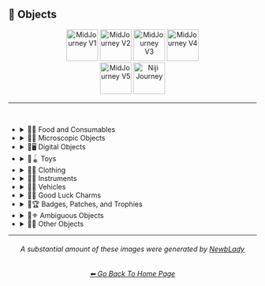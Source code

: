 <h2>🎷 Objects</h2>

<div align="center">

[<img src="F://GitHubRepo/MidJourney-Styles-and-Keywords-Reference/Images/Repo_Parts/Buttons/Version_Buttons/button_version_V1_inactive.webp?raw=true" alt="MidJourney V1" height="64" />](F://GitHubRepo/MidJourney-Styles-and-Keywords-Reference/Pages/MJ_V1/Style_Pages/Sphere/Objects.md)
[<img src="F://GitHubRepo/MidJourney-Styles-and-Keywords-Reference/Images/Repo_Parts/Buttons/Version_Buttons/button_version_V2_inactive.webp?raw=true" alt="MidJourney V2" height="64" />](F://GitHubRepo/MidJourney-Styles-and-Keywords-Reference/Pages/MJ_V2/Style_Pages/Sphere/Objects.md)
[<img src="F://GitHubRepo/MidJourney-Styles-and-Keywords-Reference/Images/Repo_Parts/Buttons/Version_Buttons/button_version_V3_inactive.webp?raw=true" alt="MidJourney V3" height="64" />](F://GitHubRepo/MidJourney-Styles-and-Keywords-Reference/Pages/MJ_V3/Style_Pages/Just_The_Style/Objects.md)
[<img src="F://GitHubRepo/MidJourney-Styles-and-Keywords-Reference/Images/Repo_Parts/Buttons/Version_Buttons/button_version_V4_inactive.webp?raw=true" alt="MidJourney V4" height="64" />](F://GitHubRepo/MidJourney-Styles-and-Keywords-Reference/Pages/MJ_V4/Style_Pages/Just_The_Style/Objects.md)
<br>
[<img src="F://GitHubRepo/MidJourney-Styles-and-Keywords-Reference/Images/Repo_Parts/Buttons/Version_Buttons/button_version_V5_Alpha_active_half.webp?raw=true" alt="MidJourney V5" height="64" />](F://GitHubRepo/MidJourney-Styles-and-Keywords-Reference/Pages/MJ_V5/Style_Pages/Just_The_Style/Objects.md)
[<img src="F://GitHubRepo/MidJourney-Styles-and-Keywords-Reference/Images/Repo_Parts/Buttons/Version_Buttons/button_version_niji_inactive_half.webp?raw=true" alt="Niji Journey" height="64" />](F://GitHubRepo/MidJourney-Styles-and-Keywords-Reference/Pages/Niji_Journey/Niji_V4/Style_Pages/Objects.md)


</div>

<hr>
<br>


- <details><summary>🎷🍣 Food and Consumables</summary><p>

  - <details><summary>🍣🥝 Fruits and Vegetables</summary><p><div align="center">

	| Fruit | Vegetable |
	| :-: | :-: |
	| <img src="F://GitHubRepo/MidJourney-Styles-and-Keywords-Reference/Images/MJ_V5/V5_Alpha_1/Midjourney_Styles/Fruit.webp?raw=true" width="256" /> | <img src="F://GitHubRepo/MidJourney-Styles-and-Keywords-Reference/Images/MJ_V5/V5_Alpha_1/Midjourney_Styles/Vegetable.webp?raw=true" width="256" /> |
	
	<br>
	
	| Fig | Mango | Cauliflower |
	| :-: | :-: | :-: |
	| <img src="F://GitHubRepo/MidJourney-Styles-and-Keywords-Reference/Images/MJ_V5/V5_Alpha_1/Midjourney_Styles/Fig.webp?raw=true" width="256" /> | <img src="F://GitHubRepo/MidJourney-Styles-and-Keywords-Reference/Images/MJ_V5/V5_Alpha_1/Midjourney_Styles/Mango.webp?raw=true" width="256" /> | <img src="F://GitHubRepo/MidJourney-Styles-and-Keywords-Reference/Images/MJ_V5/V5_Alpha_1/Midjourney_Styles/Cauliflower.webp?raw=true" width="256" /> |

	</div></p></details>


  - <details><summary>🍣🥩 Meats, Cheeses, and Eggs</summary><p><div align="center">

	| Beef | Wagyu | Tallow |
	| :-: | :-: | :-: |
	| <img src="F://GitHubRepo/MidJourney-Styles-and-Keywords-Reference/Images/MJ_V5/V5_Alpha_1/Midjourney_Styles/Beef.webp?raw=true" width="256" /> | <img src="F://GitHubRepo/MidJourney-Styles-and-Keywords-Reference/Images/MJ_V5/V5_Alpha_1/Midjourney_Styles/Wagyu.webp?raw=true" width="256" /> | <img src="F://GitHubRepo/MidJourney-Styles-and-Keywords-Reference/Images/MJ_V5/V5_Alpha_1/Midjourney_Styles/Tallow.webp?raw=true" width="256" /> |
	
	<br>
	
	| Pork | Bacon |
	| :-: | :-: |
	| <img src="F://GitHubRepo/MidJourney-Styles-and-Keywords-Reference/Images/MJ_V5/V5_Alpha_1/Midjourney_Styles/Pork.webp?raw=true" width="256" /> | <img src="F://GitHubRepo/MidJourney-Styles-and-Keywords-Reference/Images/MJ_V5/V5_Alpha_1/Midjourney_Styles/Bacon.webp?raw=true" width="256" /> |

	<br>

	| Cheese |
	| :-: |
	| <img src="F://GitHubRepo/MidJourney-Styles-and-Keywords-Reference/Images/MJ_V5/V5_Alpha_1/Midjourney_Styles/Cheese.webp?raw=true" width="256" /> |

	<br>
	
	| Egg | Egg Yolk |
	| :-: | :-: |
	| <img src="F://GitHubRepo/MidJourney-Styles-and-Keywords-Reference/Images/MJ_V5/V5_Alpha_1/Midjourney_Styles/Egg.webp?raw=true" width="256" /> | <img src="F://GitHubRepo/MidJourney-Styles-and-Keywords-Reference/Images/MJ_V5/V5_Alpha_1/Midjourney_Styles/Egg_Yolk.webp?raw=true" width="256" /> |

	</div></p></details>


  - <details><summary>🍣🍞 Bread</summary><p><div align="center">

	| Bread | Made of Bread | Pretzel |
	| :-: | :-: | :-: |
	| <img src="F://GitHubRepo/MidJourney-Styles-and-Keywords-Reference/Images/MJ_V5/V5_Alpha_1/Midjourney_Styles/Bread.webp?raw=true" width="256" /> | <img src="F://GitHubRepo/MidJourney-Styles-and-Keywords-Reference/Images/MJ_V5/V5_Alpha_1/Midjourney_Styles/Made_of_Bread.webp?raw=true" width="256" /> | <img src="F://GitHubRepo/MidJourney-Styles-and-Keywords-Reference/Images/MJ_V5/V5_Alpha_1/Midjourney_Styles/Pretzel.webp?raw=true" width="256" /> |

	<br>
	
	| Shortcrust-Pastry | Flaky-Pastry | Puff-Pastry |
	| :-: | :-: | :-: |
	| <img src="F://GitHubRepo/MidJourney-Styles-and-Keywords-Reference/Images/MJ_V5/V5_Alpha_1/Midjourney_Styles/Shortcrust-Pastry.webp?raw=true" width="256" /> | <img src="F://GitHubRepo/MidJourney-Styles-and-Keywords-Reference/Images/MJ_V5/V5_Alpha_1/Midjourney_Styles/Flaky-Pastry.webp?raw=true" width="256" /> | <img src="F://GitHubRepo/MidJourney-Styles-and-Keywords-Reference/Images/MJ_V5/V5_Alpha_1/Midjourney_Styles/Puff-Pastry.webp?raw=true" width="256" /> |

	<br>

	| Choux-Pastry | Phyllo |
	| :-: | :-: |
	| <img src="F://GitHubRepo/MidJourney-Styles-and-Keywords-Reference/Images/MJ_V5/V5_Alpha_1/Midjourney_Styles/Choux-Pastry.webp?raw=true" width="256" /> | <img src="F://GitHubRepo/MidJourney-Styles-and-Keywords-Reference/Images/MJ_V5/V5_Alpha_1/Midjourney_Styles/Phyllo.webp?raw=true" width="256" /> |

	</div></p></details>


  - <details><summary>🍣🥜 Nuts and Beans</summary><p><div align="center">

	| Beans |
	| :-: |
	| <img src="F://GitHubRepo/MidJourney-Styles-and-Keywords-Reference/Images/MJ_V5/V5_Alpha_1/Midjourney_Styles/Beans.webp?raw=true" width="256" /> |

	<br>

	| Peanut |
	| :-: |
	| <img src="F://GitHubRepo/MidJourney-Styles-and-Keywords-Reference/Images/MJ_V5/V5_Alpha_1/Midjourney_Styles/Peanut.webp?raw=true" width="256" /> |

	<br>
	
	| Coconut |
	| :-: |
	| <img src="F://GitHubRepo/MidJourney-Styles-and-Keywords-Reference/Images/MJ_V5/V5_Alpha_1/Midjourney_Styles/Coconut.webp?raw=true" width="256" /> |

	</div></p></details>


  - <details><summary>🍣🍲 Dishes and Meals</summary><p><div align="center">

	| Pizza | Hotdog |
	| :-: | :-: |
	| <img src="F://GitHubRepo/MidJourney-Styles-and-Keywords-Reference/Images/MJ_V5/V5_Alpha_1/Midjourney_Styles/Pizza.webp?raw=true" width="256" /> | <img src="F://GitHubRepo/MidJourney-Styles-and-Keywords-Reference/Images/MJ_V5/V5_Alpha_1/Midjourney_Styles/Hotdog.webp?raw=true" width="256" /> |
	
	<br>
	
	| Pasta | Spaghetti | Fettuccine |
	| :-: | :-: | :-: |
	| <img src="F://GitHubRepo/MidJourney-Styles-and-Keywords-Reference/Images/MJ_V5/V5_Alpha_1/Midjourney_Styles/Pasta.webp?raw=true" width="256" /> | <img src="F://GitHubRepo/MidJourney-Styles-and-Keywords-Reference/Images/MJ_V5/V5_Alpha_1/Midjourney_Styles/Spaghetti.webp?raw=true" width="256" /> | <img src="F://GitHubRepo/MidJourney-Styles-and-Keywords-Reference/Images/MJ_V5/V5_Alpha_1/Midjourney_Styles/Fettuccine.webp?raw=true" width="256" /> |

	<br>

	| Gnocchi |
	| :-: |
	| <img src="F://GitHubRepo/MidJourney-Styles-and-Keywords-Reference/Images/MJ_V5/V5_Alpha_1/Midjourney_Styles/Gnocchi.webp?raw=true" width="256" /> |

	<br>

	| Macaroni and Cheese |
	| :-: |
	| <img src="F://GitHubRepo/MidJourney-Styles-and-Keywords-Reference/Images/MJ_V5/V5_Alpha_1/Midjourney_Styles/Macaroni_and_Cheese.webp?raw=true" width="256" /> |

	</div></p></details>


  - <details><summary>🍣🥫 Sauces, Spreads, and Oils</summary><p><div align="center">
		
	| Vegetable Oil | Olive Oil |
	| :-: | :-: |
	| <img src="F://GitHubRepo/MidJourney-Styles-and-Keywords-Reference/Images/MJ_V5/V5_Alpha_1/Midjourney_Styles/Vegetable_Oil.webp?raw=true" width="256" /> | <img src="F://GitHubRepo/MidJourney-Styles-and-Keywords-Reference/Images/MJ_V5/V5_Alpha_1/Midjourney_Styles/Olive_Oil.webp?raw=true" width="256" /> |

	<br>

	| Butter | Margarine |
	| :-: | :-: |
	| <img src="F://GitHubRepo/MidJourney-Styles-and-Keywords-Reference/Images/MJ_V5/V5_Alpha_1/Midjourney_Styles/Butter.webp?raw=true" width="256" /> | <img src="F://GitHubRepo/MidJourney-Styles-and-Keywords-Reference/Images/MJ_V5/V5_Alpha_1/Midjourney_Styles/Margarine.webp?raw=true" width="256" /> |

	<br>

	| Peanut Butter | Jelly |
	| :-: | :-: |
	| <img src="F://GitHubRepo/MidJourney-Styles-and-Keywords-Reference/Images/MJ_V5/V5_Alpha_1/Midjourney_Styles/Peanut_Butter.webp?raw=true" width="256" /> | <img src="F://GitHubRepo/MidJourney-Styles-and-Keywords-Reference/Images/MJ_V5/V5_Alpha_1/Midjourney_Styles/Jelly.webp?raw=true" width="256" /> |

	<br>
	
	| Alfredo |
	| :-: |
	| <img src="F://GitHubRepo/MidJourney-Styles-and-Keywords-Reference/Images/MJ_V5/V5_Alpha_1/Midjourney_Styles/Alfredo.webp?raw=true" width="256" /> |	
	
	<br>
	
	| Sour Cream | Sauce | Pasta Sauce |
	| :-: | :-: | :-: |
	| <img src="F://GitHubRepo/MidJourney-Styles-and-Keywords-Reference/Images/MJ_V5/V5_Alpha_1/Midjourney_Styles/Sour_Cream.webp?raw=true" width="256" /> | <img src="F://GitHubRepo/MidJourney-Styles-and-Keywords-Reference/Images/MJ_V5/V5_Alpha_1/Midjourney_Styles/Sauce.webp?raw=true" width="256" /> | <img src="F://GitHubRepo/MidJourney-Styles-and-Keywords-Reference/Images/MJ_V5/V5_Alpha_1/Midjourney_Styles/Pasta_Sauce.webp?raw=true" width="256" /> |

	<br>
	
	| Ketchup | Mustard |
	| :-: | :-: |
	| <img src="F://GitHubRepo/MidJourney-Styles-and-Keywords-Reference/Images/MJ_V5/V5_Alpha_1/Midjourney_Styles/Ketchup.webp?raw=true" width="256" /> | <img src="F://GitHubRepo/MidJourney-Styles-and-Keywords-Reference/Images/MJ_V5/V5_Alpha_1/Midjourney_Styles/Mustard.webp?raw=true" width="256" /> |

	<br>

	| Mayonnaise | Mayo |
	| :-: | :-: |
	| <img src="F://GitHubRepo/MidJourney-Styles-and-Keywords-Reference/Images/MJ_V5/V5_Alpha_1/Midjourney_Styles/Mayonnaise.webp?raw=true" width="256" /> | <img src="F://GitHubRepo/MidJourney-Styles-and-Keywords-Reference/Images/MJ_V5/V5_Alpha_1/Midjourney_Styles/Mayo.webp?raw=true" width="256" /> |
		
	</div></p></details>


  - <details><summary>🍣🌿 Herbs and Spices</summary><p><div align="center">

	| Cinnamon |
	| :-: |
	| <img src="F://GitHubRepo/MidJourney-Styles-and-Keywords-Reference/Images/MJ_V5/V5_Alpha_1/Midjourney_Styles/Cinnamon.webp?raw=true" width="256" /> |

	</div></p></details>


  - <details><summary>🍣🍭 Candy and Sweets</summary><p><div align="center">

	| Cake | Wedding Cake | Cake Decorating |
	| :-: | :-: | :-: |
	| <img src="F://GitHubRepo/MidJourney-Styles-and-Keywords-Reference/Images/MJ_V5/V5_Alpha_1/Midjourney_Styles/Cake.webp?raw=true" width="256" /> | <img src="F://GitHubRepo/MidJourney-Styles-and-Keywords-Reference/Images/MJ_V5/V5_Alpha_1/Midjourney_Styles/Wedding_Cake.webp?raw=true" width="256" /> | <img src="F://GitHubRepo/MidJourney-Styles-and-Keywords-Reference/Images/MJ_V5/V5_Alpha_1/Midjourney_Styles/Cake_Decorating.webp?raw=true" width="256" /> |
	
	<br>
	
	| Brownies |
	| :-: |
	| <img src="F://GitHubRepo/MidJourney-Styles-and-Keywords-Reference/Images/MJ_V5/V5_Alpha_1/Midjourney_Styles/Brownies.webp?raw=true" width="256" /> |

	<br>
	
	| Churros | Syrup | Maple Syrup |
	| :-: | :-: | :-: |
	| <img src="F://GitHubRepo/MidJourney-Styles-and-Keywords-Reference/Images/MJ_V5/V5_Alpha_1/Midjourney_Styles/Churros.webp?raw=true" width="256" /> | <img src="F://GitHubRepo/MidJourney-Styles-and-Keywords-Reference/Images/MJ_V5/V5_Alpha_1/Midjourney_Styles/Syrup.webp?raw=true" width="256" /> | <img src="F://GitHubRepo/MidJourney-Styles-and-Keywords-Reference/Images/MJ_V5/V5_Alpha_1/Midjourney_Styles/Maple_Syrup.webp?raw=true" width="256" /> |
	
	<br>
	
	| Cream | Whipped Cream | Ice Cream |
	| :-: | :-: | :-: |
	| <img src="F://GitHubRepo/MidJourney-Styles-and-Keywords-Reference/Images/MJ_V5/V5_Alpha_1/Midjourney_Styles/Cream.webp?raw=true" width="256" /> | <img src="F://GitHubRepo/MidJourney-Styles-and-Keywords-Reference/Images/MJ_V5/V5_Alpha_1/Midjourney_Styles/Whipped_Cream.webp?raw=true" width="256" /> | <img src="F://GitHubRepo/MidJourney-Styles-and-Keywords-Reference/Images/MJ_V5/V5_Alpha_1/Midjourney_Styles/Ice_Cream.webp?raw=true" width="256" /> |
	
	<br>
	
	| Candy | Lollipop | Taffy |
	| :-: | :-: | :-: |
	| <img src="F://GitHubRepo/MidJourney-Styles-and-Keywords-Reference/Images/MJ_V5/V5_Alpha_1/Midjourney_Styles/Candy.webp?raw=true" width="256" /> | <img src="F://GitHubRepo/MidJourney-Styles-and-Keywords-Reference/Images/MJ_V5/V5_Alpha_1/Midjourney_Styles/Lollipop.webp?raw=true" width="256" /> | <img src="F://GitHubRepo/MidJourney-Styles-and-Keywords-Reference/Images/MJ_V5/V5_Alpha_1/Midjourney_Styles/Taffy.webp?raw=true" width="256" /> |
	
	<br>
	
	| Cotton-Candy | Candy-Floss |
	| :-: | :-: |
	| <img src="F://GitHubRepo/MidJourney-Styles-and-Keywords-Reference/Images/MJ_V5/V5_Alpha_1/Midjourney_Styles/Cotton-Candy.webp?raw=true" width="256" /> | <img src="F://GitHubRepo/MidJourney-Styles-and-Keywords-Reference/Images/MJ_V5/V5_Alpha_1/Midjourney_Styles/Candy-Floss.webp?raw=true" width="256" /> |
	
	<br>
	
	| Gummy Candy | Gummies |
	| :-: | :-: |
	| <img src="F://GitHubRepo/MidJourney-Styles-and-Keywords-Reference/Images/MJ_V5/V5_Alpha_1/Midjourney_Styles/Gummy_Candy.webp?raw=true" width="256" /> | <img src="F://GitHubRepo/MidJourney-Styles-and-Keywords-Reference/Images/MJ_V5/V5_Alpha_1/Midjourney_Styles/Gummies.webp?raw=true" width="256" /> |

	<br>

	| Chocolate | Caramel |
	| :-: | :-: |
	| <img src="F://GitHubRepo/MidJourney-Styles-and-Keywords-Reference/Images/MJ_V5/V5_Alpha_1/Midjourney_Styles/Chocolate.webp?raw=true" width="256" /> | <img src="F://GitHubRepo/MidJourney-Styles-and-Keywords-Reference/Images/MJ_V5/V5_Alpha_1/Midjourney_Styles/Caramel.webp?raw=true" width="256" /> |
	
	<br>

	| Marzipan | Gum Paste | Modeling Chocolate |
	| :-: | :-: | :-: |
	| <img src="F://GitHubRepo/MidJourney-Styles-and-Keywords-Reference/Images/MJ_V5/V5_Alpha_1/Midjourney_Styles/Marzipan.webp?raw=true" width="256" /> | <img src="F://GitHubRepo/MidJourney-Styles-and-Keywords-Reference/Images/MJ_V5/V5_Alpha_1/Midjourney_Styles/Gum_Paste.webp?raw=true" width="256" /> | <img src="F://GitHubRepo/MidJourney-Styles-and-Keywords-Reference/Images/MJ_V5/V5_Alpha_1/Midjourney_Styles/Modeling_Chocolate.webp?raw=true" width="256" /> |

	<br>

	| Sprinkles | Nonpareils |
	| :-: | :-: |
	| <img src="F://GitHubRepo/MidJourney-Styles-and-Keywords-Reference/Images/MJ_V5/V5_Alpha_1/Midjourney_Styles/Sprinkles.webp?raw=true" width="256" /> | <img src="F://GitHubRepo/MidJourney-Styles-and-Keywords-Reference/Images/MJ_V5/V5_Alpha_1/Midjourney_Styles/Nonpareils.webp?raw=true" width="256" /> |

	<br>

	| Fondant Icing | Royal Icing |
	| :-: | :-: |
	| <img src="F://GitHubRepo/MidJourney-Styles-and-Keywords-Reference/Images/MJ_V5/V5_Alpha_1/Midjourney_Styles/Fondant_Icing.webp?raw=true" width="256" /> | <img src="F://GitHubRepo/MidJourney-Styles-and-Keywords-Reference/Images/MJ_V5/V5_Alpha_1/Midjourney_Styles/Royal_Icing.webp?raw=true" width="256" /> |

	<br>
	
	| Honeycomb | Creme Brule |
	| :-: | :-: |
	| <img src="F://GitHubRepo/MidJourney-Styles-and-Keywords-Reference/Images/MJ_V5/V5_Alpha_1/Midjourney_Styles/Honeycomb.webp?raw=true" width="256" /> | <img src="F://GitHubRepo/MidJourney-Styles-and-Keywords-Reference/Images/MJ_V5/V5_Alpha_1/Midjourney_Styles/Creme_Brule.webp?raw=true" width="256" /> |
	
	<br>
	
	| Eclair | Cannoli | Fruit-Tart |
	| :-: | :-: | :-: |
	| <img src="F://GitHubRepo/MidJourney-Styles-and-Keywords-Reference/Images/MJ_V5/V5_Alpha_1/Midjourney_Styles/Eclair.webp?raw=true" width="256" /> | <img src="F://GitHubRepo/MidJourney-Styles-and-Keywords-Reference/Images/MJ_V5/V5_Alpha_1/Midjourney_Styles/Cannoli.webp?raw=true" width="256" /> | <img src="F://GitHubRepo/MidJourney-Styles-and-Keywords-Reference/Images/MJ_V5/V5_Alpha_1/Midjourney_Styles/Fruit-Tart.webp?raw=true" width="256" /> |

	<br>

	| Gumdrop | Gum |
	| :-: | :-: |
	| <img src="F://GitHubRepo/MidJourney-Styles-and-Keywords-Reference/Images/MJ_V5/V5_Alpha_1/Midjourney_Styles/Gumdrop.webp?raw=true" width="256" /> | <img src="F://GitHubRepo/MidJourney-Styles-and-Keywords-Reference/Images/MJ_V5/V5_Alpha_1/Midjourney_Styles/Gum.webp?raw=true" width="256" /> |

	<br>
	
	| Dessertwave |
	| :-: |
	| <img src="F://GitHubRepo/MidJourney-Styles-and-Keywords-Reference/Images/MJ_V5/V5_Alpha_1/Midjourney_Styles/Dessertwave.webp?raw=true" width="256" /> |

	</div></p></details>


  - <details><summary>🍣🍺 Beverages</summary><p><div align="center">

	| Soda | Coffee | Tea |
	| :-: | :-: | :-: |
	| <img src="F://GitHubRepo/MidJourney-Styles-and-Keywords-Reference/Images/MJ_V5/V5_Alpha_1/Midjourney_Styles/Soda.webp?raw=true" width="256" /> | <img src="F://GitHubRepo/MidJourney-Styles-and-Keywords-Reference/Images/MJ_V5/V5_Alpha_1/Midjourney_Styles/Coffee.webp?raw=true" width="256" /> | <img src="F://GitHubRepo/MidJourney-Styles-and-Keywords-Reference/Images/MJ_V5/V5_Alpha_1/Midjourney_Styles/Tea.webp?raw=true" width="256" /> |

	<br>
	
	| Wine | White-Wine | Red-Wine |
	| :-: | :-: | :-: |
	| <img src="F://GitHubRepo/MidJourney-Styles-and-Keywords-Reference/Images/MJ_V5/V5_Alpha_1/Midjourney_Styles/Wine.webp?raw=true" width="256" /> | <img src="F://GitHubRepo/MidJourney-Styles-and-Keywords-Reference/Images/MJ_V5/V5_Alpha_1/Midjourney_Styles/White-Wine.webp?raw=true" width="256" /> | <img src="F://GitHubRepo/MidJourney-Styles-and-Keywords-Reference/Images/MJ_V5/V5_Alpha_1/Midjourney_Styles/Red-Wine.webp?raw=true" width="256" /> |
	
	<br>
	
	| Champagne |
	| :-: |
	| <img src="F://GitHubRepo/MidJourney-Styles-and-Keywords-Reference/Images/MJ_V5/V5_Alpha_1/Midjourney_Styles/Champagne.webp?raw=true" width="256" /> |

	<br>
	
	| Corona | Corona-Phenomenon |
	| :-: | :-: |
	| <img src="F://GitHubRepo/MidJourney-Styles-and-Keywords-Reference/Images/MJ_V5/V5_Alpha_1/Midjourney_Styles/Corona.webp?raw=true" width="256" /> | <img src="F://GitHubRepo/MidJourney-Styles-and-Keywords-Reference/Images/MJ_V5/V5_Alpha_1/Midjourney_Styles/Corona-Phenomenon.webp?raw=true" width="256" /> |

	</div></p></details>


  - <details><summary>🍣 Other Food and Consumables</summary><p><div align="center">

	| Food |
	| :-: |
	| <img src="F://GitHubRepo/MidJourney-Styles-and-Keywords-Reference/Images/MJ_V5/V5_Alpha_1/Midjourney_Styles/Food.webp?raw=true" width="256" /> |

	<br>

	| Macaroni |
	| :-: |
	| <img src="F://GitHubRepo/MidJourney-Styles-and-Keywords-Reference/Images/MJ_V5/V5_Alpha_1/Midjourney_Styles/Macaroni.webp?raw=true" width="256" /> |

	<br>

	| Gelatin | Agar |
	| :-: | :-: |
	| <img src="F://GitHubRepo/MidJourney-Styles-and-Keywords-Reference/Images/MJ_V5/V5_Alpha_1/Midjourney_Styles/Gelatin.webp?raw=true" width="256" /> | <img src="F://GitHubRepo/MidJourney-Styles-and-Keywords-Reference/Images/MJ_V5/V5_Alpha_1/Midjourney_Styles/Agar.webp?raw=true" width="256" /> |

	<br>
	
	| Edible Ink | Food Coloring | Food Dye |
	| :-: | :-: | :-: |
	| <img src="F://GitHubRepo/MidJourney-Styles-and-Keywords-Reference/Images/MJ_V5/V5_Alpha_1/Midjourney_Styles/Edible_Ink.webp?raw=true" width="256" /> | <img src="F://GitHubRepo/MidJourney-Styles-and-Keywords-Reference/Images/MJ_V5/V5_Alpha_1/Midjourney_Styles/Food_Coloring.webp?raw=true" width="256" /> | <img src="F://GitHubRepo/MidJourney-Styles-and-Keywords-Reference/Images/MJ_V5/V5_Alpha_1/Midjourney_Styles/Food_Dye.webp?raw=true" width="256" /> |

	<br>
	
	| Deep-Fried | Molecular Gastronomy |
	| :-: | :-: |
	| <img src="F://GitHubRepo/MidJourney-Styles-and-Keywords-Reference/Images/MJ_V5/V5_Alpha_1/Midjourney_Styles/Deep-Fried.webp?raw=true" width="256" /> | <img src="F://GitHubRepo/MidJourney-Styles-and-Keywords-Reference/Images/MJ_V5/V5_Alpha_1/Midjourney_Styles/Molecular_Gastronomy.webp?raw=true" width="256" /> |

	<br>
	
	| Tincture |
	| :-: |
	| <img src="F://GitHubRepo/MidJourney-Styles-and-Keywords-Reference/Images/MJ_V5/V5_Alpha_1/Midjourney_Styles/Tincture.webp?raw=true" width="256" /> |
	
	<br>

	| Toothpaste |
	| :-: |
	| <img src="F://GitHubRepo/MidJourney-Styles-and-Keywords-Reference/Images/MJ_V5/V5_Alpha_1/Midjourney_Styles/Toothpaste.webp?raw=true" width="256" /> |

	</div></p></details>

  </p></details>


- <details><summary>🎷🦠 Microscopic Objects</summary><p><div align="center">

    | Atom | Fullerene | Nanoparticle |
    | :-: | :-: | :-: |
    | <img src="F://GitHubRepo/MidJourney-Styles-and-Keywords-Reference/Images/MJ_V5/V5_Alpha_1/Midjourney_Styles/Atom.webp?raw=true" width="256" /> | <img src="F://GitHubRepo/MidJourney-Styles-and-Keywords-Reference/Images/MJ_V5/V5_Alpha_1/Midjourney_Styles/Fullerene.webp?raw=true" width="256" /> | <img src="F://GitHubRepo/MidJourney-Styles-and-Keywords-Reference/Images/MJ_V5/V5_Alpha_1/Midjourney_Styles/Nanoparticle.webp?raw=true" width="256" /> |

    <br>

	| Cells | Cellular |
	| :-: | :-: |
	| <img src="F://GitHubRepo/MidJourney-Styles-and-Keywords-Reference/Images/MJ_V5/V5_Alpha_1/Midjourney_Styles/Cells.webp?raw=true" width="256" /> | <img src="F://GitHubRepo/MidJourney-Styles-and-Keywords-Reference/Images/MJ_V5/V5_Alpha_1/Midjourney_Styles/Cellular.webp?raw=true" width="256" /> |

	<br>
	
	| Mitochondria | Mitosis |
	| :-: | :-: |
	| <img src="F://GitHubRepo/MidJourney-Styles-and-Keywords-Reference/Images/MJ_V5/V5_Alpha_1/Midjourney_Styles/Mitochondria.webp?raw=true" width="256" /> | <img src="F://GitHubRepo/MidJourney-Styles-and-Keywords-Reference/Images/MJ_V5/V5_Alpha_1/Midjourney_Styles/Mitosis.webp?raw=true" width="256" /> |

	<br>

    | DNA | Bacteria | Enzyme |
    | :-: | :-: | :-: |
    | <img src="F://GitHubRepo/MidJourney-Styles-and-Keywords-Reference/Images/MJ_V5/V5_Alpha_1/Midjourney_Styles/DNA.webp?raw=true" width="256" /> | <img src="F://GitHubRepo/MidJourney-Styles-and-Keywords-Reference/Images/MJ_V5/V5_Alpha_1/Midjourney_Styles/Bacteria.webp?raw=true" width="256" /> | <img src="F://GitHubRepo/MidJourney-Styles-and-Keywords-Reference/Images/MJ_V5/V5_Alpha_1/Midjourney_Styles/Enzyme.webp?raw=true" width="256" /> |

  </div></p></details>


- <details><summary>🎷🖥 Digital Objects</summary><p><div align="center">

	| Computer | Display |
	| :-: | :-: |
	| <img src="F://GitHubRepo/MidJourney-Styles-and-Keywords-Reference/Images/MJ_V5/V5_Alpha_1/Midjourney_Styles/Computer.webp?raw=true" width="256" /> | <img src="F://GitHubRepo/MidJourney-Styles-and-Keywords-Reference/Images/MJ_V5/V5_Alpha_1/Midjourney_Styles/Display.webp?raw=true" width="256" /> |

	<br>
	
	| Camera | Lens | Film |
	| :-: | :-: | :-: |
	| <img src="F://GitHubRepo/MidJourney-Styles-and-Keywords-Reference/Images/MJ_V5/V5_Alpha_1/Midjourney_Styles/Camera.webp?raw=true" width="256" /> | <img src="F://GitHubRepo/MidJourney-Styles-and-Keywords-Reference/Images/MJ_V5/V5_Alpha_1/Midjourney_Styles/Lens.webp?raw=true" width="256" /> | <img src="F://GitHubRepo/MidJourney-Styles-and-Keywords-Reference/Images/MJ_V5/V5_Alpha_1/Midjourney_Styles/Film.webp?raw=true" width="256" /> |
	
	<br>

	| Vinyl Record | CD |
	| :-: | :-: |
	| <img src="F://GitHubRepo/MidJourney-Styles-and-Keywords-Reference/Images/MJ_V5/V5_Alpha_1/Midjourney_Styles/Vinyl_Record.webp?raw=true" width="256" /> | <img src="F://GitHubRepo/MidJourney-Styles-and-Keywords-Reference/Images/MJ_V5/V5_Alpha_1/Midjourney_Styles/CD.webp?raw=true" width="256" /> |

	<br>

	| DVD | Blu-Ray Disc |
	| :-: | :-: |
	| <img src="F://GitHubRepo/MidJourney-Styles-and-Keywords-Reference/Images/MJ_V5/V5_Alpha_1/Midjourney_Styles/DVD.webp?raw=true" width="256" /> | <img src="F://GitHubRepo/MidJourney-Styles-and-Keywords-Reference/Images/MJ_V5/V5_Alpha_1/Midjourney_Styles/Blu-Ray_Disc.webp?raw=true" width="256" /> |

	<br>

	| Videocasette |
	| :-: |
	| <img src="F://GitHubRepo/MidJourney-Styles-and-Keywords-Reference/Images/MJ_V5/V5_Alpha_1/Midjourney_Styles/Videocasette.webp?raw=true" width="256" /> |

	<br>

	| Capacitance Electronic Disc | LaserDisc | Holographic Versatile Disc |
	| :-: | :-: | :-: |
	| <img src="F://GitHubRepo/MidJourney-Styles-and-Keywords-Reference/Images/MJ_V5/V5_Alpha_1/Midjourney_Styles/Capacitance_Electronic_Disc.webp?raw=true" width="256" /> | <img src="F://GitHubRepo/MidJourney-Styles-and-Keywords-Reference/Images/MJ_V5/V5_Alpha_1/Midjourney_Styles/LaserDisc.webp?raw=true" width="256" /> | <img src="F://GitHubRepo/MidJourney-Styles-and-Keywords-Reference/Images/MJ_V5/V5_Alpha_1/Midjourney_Styles/Holographic_Versatile_Disc.webp?raw=true" width="256" /> |

	<br>
	
	| Transistor | Diode |
	| :-: | :-: |
	| <img src="F://GitHubRepo/MidJourney-Styles-and-Keywords-Reference/Images/MJ_V5/V5_Alpha_1/Midjourney_Styles/Transistor.webp?raw=true" width="256" /> | <img src="F://GitHubRepo/MidJourney-Styles-and-Keywords-Reference/Images/MJ_V5/V5_Alpha_1/Midjourney_Styles/Diode.webp?raw=true" width="256" /> |

	<br>
	
	| Wires | Cables |
	| :-: | :-: |
	| <img src="F://GitHubRepo/MidJourney-Styles-and-Keywords-Reference/Images/MJ_V5/V5_Alpha_1/Midjourney_Styles/Wires.webp?raw=true" width="256" /> | <img src="F://GitHubRepo/MidJourney-Styles-and-Keywords-Reference/Images/MJ_V5/V5_Alpha_1/Midjourney_Styles/Cables.webp?raw=true" width="256" /> |

	<br>

	| Flux Capacitor |
	| :-: |
	| <img src="F://GitHubRepo/MidJourney-Styles-and-Keywords-Reference/Images/MJ_V5/V5_Alpha_1/Midjourney_Styles/Flux_Capacitor.webp?raw=true" width="256" /> |

	<br>
	
	| Clock | Analog-Clock | Digital-Clock |
	| :-: | :-: | :-: |
	| <img src="F://GitHubRepo/MidJourney-Styles-and-Keywords-Reference/Images/MJ_V5/V5_Alpha_1/Midjourney_Styles/Clock.webp?raw=true" width="256" /> | <img src="F://GitHubRepo/MidJourney-Styles-and-Keywords-Reference/Images/MJ_V5/V5_Alpha_1/Midjourney_Styles/Analog-Clock.webp?raw=true" width="256" /> | <img src="F://GitHubRepo/MidJourney-Styles-and-Keywords-Reference/Images/MJ_V5/V5_Alpha_1/Midjourney_Styles/Digital-Clock.webp?raw=true" width="256" /> |
	
	<br>
	
	| Wristwatch |
	| :-: |
	| <img src="F://GitHubRepo/MidJourney-Styles-and-Keywords-Reference/Images/MJ_V5/V5_Alpha_1/Midjourney_Styles/Wristwatch.webp?raw=true" width="256" /> |

  </div></p></details>


- <details><summary>🎷🪀 Toys</summary><p><div align="center">

	| Toy |
	| :-: |
	| <img src="F://GitHubRepo/MidJourney-Styles-and-Keywords-Reference/Images/MJ_V5/V5_Alpha_1/Midjourney_Styles/Toy.webp?raw=true" width="256" /> |

    <br>

    | Pinwheel | Slinky | Newtons-Cradle |
    | :-: | :-: | :-: |
    | <img src="F://GitHubRepo/MidJourney-Styles-and-Keywords-Reference/Images/MJ_V5/V5_Alpha_1/Midjourney_Styles/Pinwheel.webp?raw=true" width="256" /> | <img src="F://GitHubRepo/MidJourney-Styles-and-Keywords-Reference/Images/MJ_V5/V5_Alpha_1/Midjourney_Styles/Slinky.webp?raw=true" width="256" /> | <img src="F://GitHubRepo/MidJourney-Styles-and-Keywords-Reference/Images/MJ_V5/V5_Alpha_1/Midjourney_Styles/Newtons-Cradle.webp?raw=true" width="256" /> |

    <br>

	| Jigsaw | Puzzle | Tangram |
	| :-: | :-: | :-: |
	| <img src="F://GitHubRepo/MidJourney-Styles-and-Keywords-Reference/Images/MJ_V5/V5_Alpha_1/Midjourney_Styles/Jigsaw.webp?raw=true" width="256" /> | <img src="F://GitHubRepo/MidJourney-Styles-and-Keywords-Reference/Images/MJ_V5/V5_Alpha_1/Midjourney_Styles/Puzzle.webp?raw=true" width="256" /> | <img src="F://GitHubRepo/MidJourney-Styles-and-Keywords-Reference/Images/MJ_V5/V5_Alpha_1/Midjourney_Styles/Tangram.webp?raw=true" width="256" /> |

	<br>

	| Maze |
	| :-: |
	| <img src="F://GitHubRepo/MidJourney-Styles-and-Keywords-Reference/Images/MJ_V5/V5_Alpha_1/Midjourney_Styles/Maze.webp?raw=true" width="256" /> |
	
	<br>
	
    | Stress Ball | Koosh Ball | Koosh |
    | :-: | :-: | :-: |
    | <img src="F://GitHubRepo/MidJourney-Styles-and-Keywords-Reference/Images/MJ_V5/V5_Alpha_1/Midjourney_Styles/Stress_Ball.webp?raw=true" width="256" /> | <img src="F://GitHubRepo/MidJourney-Styles-and-Keywords-Reference/Images/MJ_V5/V5_Alpha_1/Midjourney_Styles/Koosh_Ball.webp?raw=true" width="256" /> | <img src="F://GitHubRepo/MidJourney-Styles-and-Keywords-Reference/Images/MJ_V5/V5_Alpha_1/Midjourney_Styles/Koosh.webp?raw=true" width="256" /> |

    <br>

    | Beach-Ball | Ball Pit | Zorb |
    | :-: | :-: | :-: |
    | <img src="F://GitHubRepo/MidJourney-Styles-and-Keywords-Reference/Images/MJ_V5/V5_Alpha_1/Midjourney_Styles/Beach-Ball.webp?raw=true" width="256" /> | <img src="F://GitHubRepo/MidJourney-Styles-and-Keywords-Reference/Images/MJ_V5/V5_Alpha_1/Midjourney_Styles/Ball_Pit.webp?raw=true" width="256" /> | <img src="F://GitHubRepo/MidJourney-Styles-and-Keywords-Reference/Images/MJ_V5/V5_Alpha_1/Midjourney_Styles/Zorb.webp?raw=true" width="256" /> |

    <br>

    | Rubik's Cube | Kinetic-Sand |
    | :-: | :-: |
    | <img src="F://GitHubRepo/MidJourney-Styles-and-Keywords-Reference/Images/MJ_V5/V5_Alpha_1/Midjourney_Styles/Rubiks_Cube.webp?raw=true" width="256" /> | <img src="F://GitHubRepo/MidJourney-Styles-and-Keywords-Reference/Images/MJ_V5/V5_Alpha_1/Midjourney_Styles/Kinetic-Sand.webp?raw=true" width="256" /> |

	<br>
	
	| Cards | Dominoes | Marbles |
	| :-: | :-: | :-: |
	| <img src="F://GitHubRepo/MidJourney-Styles-and-Keywords-Reference/Images/MJ_V5/V5_Alpha_1/Midjourney_Styles/Cards.webp?raw=true" width="256" /> | <img src="F://GitHubRepo/MidJourney-Styles-and-Keywords-Reference/Images/MJ_V5/V5_Alpha_1/Midjourney_Styles/Dominoes.webp?raw=true" width="256" /> | <img src="F://GitHubRepo/MidJourney-Styles-and-Keywords-Reference/Images/MJ_V5/V5_Alpha_1/Midjourney_Styles/Marbles.webp?raw=true" width="256" /> |
	
	<br>
	
	| Chess | Pogs |
	| :-: | :-: |
	| <img src="F://GitHubRepo/MidJourney-Styles-and-Keywords-Reference/Images/MJ_V5/V5_Alpha_1/Midjourney_Styles/Chess.webp?raw=true" width="256" /> | <img src="F://GitHubRepo/MidJourney-Styles-and-Keywords-Reference/Images/MJ_V5/V5_Alpha_1/Midjourney_Styles/Pogs.webp?raw=true" width="256" /> |

	<br>
	
	| Lego | Lego-Mindstorms | Lego-Mindstorms-NXT |
	| :-: | :-: | :-: |
	| <img src="F://GitHubRepo/MidJourney-Styles-and-Keywords-Reference/Images/MJ_V5/V5_Alpha_1/Midjourney_Styles/Lego.webp?raw=true" width="256" /> | <img src="F://GitHubRepo/MidJourney-Styles-and-Keywords-Reference/Images/MJ_V5/V5_Alpha_1/Midjourney_Styles/Lego-Mindstorms.webp?raw=true" width="256" /> | <img src="F://GitHubRepo/MidJourney-Styles-and-Keywords-Reference/Images/MJ_V5/V5_Alpha_1/Midjourney_Styles/Lego-Mindstorms-NXT.webp?raw=true" width="256" /> |
	
	<br>
	
	| Lincoln-Logs | Megablocks |
	| :-: | :-: |
	| <img src="F://GitHubRepo/MidJourney-Styles-and-Keywords-Reference/Images/MJ_V5/V5_Alpha_1/Midjourney_Styles/Lincoln-Logs.webp?raw=true" width="256" /> | <img src="F://GitHubRepo/MidJourney-Styles-and-Keywords-Reference/Images/MJ_V5/V5_Alpha_1/Midjourney_Styles/Megablocks.webp?raw=true" width="256" /> |
	
	<br>
	
	| Etch-A-Sketch | Lite-Brite |
	| :-: | :-: |
	| <img src="F://GitHubRepo/MidJourney-Styles-and-Keywords-Reference/Images/MJ_V5/V5_Alpha_1/Midjourney_Styles/Etch-a-Sketch.webp?raw=true" width="256" /> | <img src="F://GitHubRepo/MidJourney-Styles-and-Keywords-Reference/Images/MJ_V5/V5_Alpha_1/Midjourney_Styles/Lite-Brite.webp?raw=true" width="256" /> |

  </div></p></details>


- <details><summary>🎷👚 Clothing</summary><p><div align="center">

	| Uniform | Outfit | Wearable |
	| :-: | :-: | :-: |
	| <img src="F://GitHubRepo/MidJourney-Styles-and-Keywords-Reference/Images/MJ_V5/V5_Alpha_1/Midjourney_Styles/Uniform.webp?raw=true" width="256" /> | <img src="F://GitHubRepo/MidJourney-Styles-and-Keywords-Reference/Images/MJ_V5/V5_Alpha_1/Midjourney_Styles/Outfit.webp?raw=true" width="256" /> | <img src="F://GitHubRepo/MidJourney-Styles-and-Keywords-Reference/Images/MJ_V5/V5_Alpha_1/Midjourney_Styles/Wearable.webp?raw=true" width="256" /> |

	<br>

    | Jeans |
    | :-: |
    | <img src="F://GitHubRepo/MidJourney-Styles-and-Keywords-Reference/Images/MJ_V5/V5_Alpha_1/Midjourney_Styles/Jeans.webp?raw=true" width="256" /> |

	<br>
	
	| Tuxedo | Polo | Fedora |
	| :-: | :-: | :-: |
	| <img src="F://GitHubRepo/MidJourney-Styles-and-Keywords-Reference/Images/MJ_V5/V5_Alpha_1/Midjourney_Styles/Tuxedo.webp?raw=true" width="256" /> | <img src="F://GitHubRepo/MidJourney-Styles-and-Keywords-Reference/Images/MJ_V5/V5_Alpha_1/Midjourney_Styles/Polo.webp?raw=true" width="256" /> | <img src="F://GitHubRepo/MidJourney-Styles-and-Keywords-Reference/Images/MJ_V5/V5_Alpha_1/Midjourney_Styles/Fedora.webp?raw=true" width="256" /> |

	<br>

	| Dress | Dressed |
	| :-: | :-: |
	| <img src="F://GitHubRepo/MidJourney-Styles-and-Keywords-Reference/Images/MJ_V5/V5_Alpha_1/Midjourney_Styles/Dress.webp?raw=true" width="256" /> | <img src="F://GitHubRepo/MidJourney-Styles-and-Keywords-Reference/Images/MJ_V5/V5_Alpha_1/Midjourney_Styles/Dressed.webp?raw=true" width="256" /> |

	<br>

	| Shoe | Shoes | Hat |
	| :-: | :-: | :-: |
	| <img src="F://GitHubRepo/MidJourney-Styles-and-Keywords-Reference/Images/MJ_V5/V5_Alpha_1/Midjourney_Styles/Shoe.webp?raw=true" width="256" /> | <img src="F://GitHubRepo/MidJourney-Styles-and-Keywords-Reference/Images/MJ_V5/V5_Alpha_1/Midjourney_Styles/Shoes.webp?raw=true" width="256" /> | <img src="F://GitHubRepo/MidJourney-Styles-and-Keywords-Reference/Images/MJ_V5/V5_Alpha_1/Midjourney_Styles/Hat.webp?raw=true" width="256" /> |
	
	<br>

	| Glasses | Wearing Glasses |
	| :-: | :-: |
	| <img src="F://GitHubRepo/MidJourney-Styles-and-Keywords-Reference/Images/MJ_V5/V5_Alpha_1/Midjourney_Styles/Glasses.webp?raw=true" width="256" /> | <img src="F://GitHubRepo/MidJourney-Styles-and-Keywords-Reference/Images/MJ_V5/V5_Alpha_1/Midjourney_Styles/Wearing_Glasses.webp?raw=true" width="256" /> |

	<br>

	| Sunglasses | Wearing Sunglasses |
	| :-: | :-: |
	| <img src="F://GitHubRepo/MidJourney-Styles-and-Keywords-Reference/Images/MJ_V5/V5_Alpha_1/Midjourney_Styles/Sunglasses.webp?raw=true" width="256" /> | <img src="F://GitHubRepo/MidJourney-Styles-and-Keywords-Reference/Images/MJ_V5/V5_Alpha_1/Midjourney_Styles/Wearing_Sunglasses.webp?raw=true" width="256" /> |

	<br>
	
	| Necktie | Bow Tie | Bowtie |
	| :-: | :-: | :-: |
	| <img src="F://GitHubRepo/MidJourney-Styles-and-Keywords-Reference/Images/MJ_V5/V5_Alpha_1/Midjourney_Styles/Necktie.webp?raw=true" width="256" /> | <img src="F://GitHubRepo/MidJourney-Styles-and-Keywords-Reference/Images/MJ_V5/V5_Alpha_1/Midjourney_Styles/Bow_Tie.webp?raw=true" width="256" /> | <img src="F://GitHubRepo/MidJourney-Styles-and-Keywords-Reference/Images/MJ_V5/V5_Alpha_1/Midjourney_Styles/Bowtie.webp?raw=true" width="256" /> |

	<br>

	| Jumpsuit |
	| :-: |
	| <img src="F://GitHubRepo/MidJourney-Styles-and-Keywords-Reference/Images/MJ_V5/V5_Alpha_1/Midjourney_Styles/Jumpsuit.webp?raw=true" width="256" /> |

  </div></p></details>


- <details><summary>🎷🎺 Instruments</summary><p><div align="center">

	| Instrument |
	| :-: |
	| <img src="F://GitHubRepo/MidJourney-Styles-and-Keywords-Reference/Images/MJ_V5/V5_Alpha_1/Midjourney_Styles/Instrument.webp?raw=true" width="256" /> |
	
	<br>

	| Piano | Accordion | Saxophone |
	| :-: | :-: | :-: |
	| <img src="F://GitHubRepo/MidJourney-Styles-and-Keywords-Reference/Images/MJ_V5/V5_Alpha_1/Midjourney_Styles/Piano.webp?raw=true" width="256" /> | <img src="F://GitHubRepo/MidJourney-Styles-and-Keywords-Reference/Images/MJ_V5/V5_Alpha_1/Midjourney_Styles/Accordion.webp?raw=true" width="256" /> | <img src="F://GitHubRepo/MidJourney-Styles-and-Keywords-Reference/Images/MJ_V5/V5_Alpha_1/Midjourney_Styles/Saxophone.webp?raw=true" width="256" /> |

  </div></p></details>


- <details><summary>🎷🚗 Vehicles</summary><p><div align="center">

	| Car | Airplane | Rocket Ship |
	| :-: | :-: | :-: |
	| <img src="F://GitHubRepo/MidJourney-Styles-and-Keywords-Reference/Images/MJ_V5/V5_Alpha_1/Midjourney_Styles/Car.webp?raw=true" width="256" /> | <img src="F://GitHubRepo/MidJourney-Styles-and-Keywords-Reference/Images/MJ_V5/V5_Alpha_1/Midjourney_Styles/Airplane.webp?raw=true" width="256" /> | <img src="F://GitHubRepo/MidJourney-Styles-and-Keywords-Reference/Images/MJ_V5/V5_Alpha_1/Midjourney_Styles/Rocket_Ship.webp?raw=true" width="256" /> |
	
	<br>
	
	| Blimp | Hot Air Balloon |
	| :-: | :-: |
	| <img src="F://GitHubRepo/MidJourney-Styles-and-Keywords-Reference/Images/MJ_V5/V5_Alpha_1/Midjourney_Styles/Blimp.webp?raw=true" width="256" /> | <img src="F://GitHubRepo/MidJourney-Styles-and-Keywords-Reference/Images/MJ_V5/V5_Alpha_1/Midjourney_Styles/Hot_Air_Balloon.webp?raw=true" width="256" /> |

	<br>
	
	| Auto |
	| :-: |
	| <img src="F://GitHubRepo/MidJourney-Styles-and-Keywords-Reference/Images/MJ_V5/V5_Alpha_1/Midjourney_Styles/Auto.webp?raw=true" width="256" /> |

  </div></p></details>


- <details><summary>🎷🍀 Good Luck Charms</summary><p><div align="center">

	| Charm | Good-Luck-Charm |
	| :-: | :-: |
	| <img src="F://GitHubRepo/MidJourney-Styles-and-Keywords-Reference/Images/MJ_V5/V5_Alpha_1/Midjourney_Styles/Charm.webp?raw=true" width="256" /> | <img src="F://GitHubRepo/MidJourney-Styles-and-Keywords-Reference/Images/MJ_V5/V5_Alpha_1/Midjourney_Styles/Good-Luck-Charm.webp?raw=true" width="256" /> |
	
	<br>
	
	| Horseshoe | Amulet | Dreamcatcher |
	| :-: | :-: | :-: |
	| <img src="F://GitHubRepo/MidJourney-Styles-and-Keywords-Reference/Images/MJ_V5/V5_Alpha_1/Midjourney_Styles/Horseshoe.webp?raw=true" width="256" /> | <img src="F://GitHubRepo/MidJourney-Styles-and-Keywords-Reference/Images/MJ_V5/V5_Alpha_1/Midjourney_Styles/Amulet.webp?raw=true" width="256" /> | <img src="F://GitHubRepo/MidJourney-Styles-and-Keywords-Reference/Images/MJ_V5/V5_Alpha_1/Midjourney_Styles/Dreamcatcher.webp?raw=true" width="256" /> |

  </div></p></details>


- <details><summary>🎷🏆 Badges, Patches, and Trophies</summary><p><div align="center">

	| Badge | Heraldic Badge |
	| :-: | :-: |
	| <img src="F://GitHubRepo/MidJourney-Styles-and-Keywords-Reference/Images/MJ_V5/V5_Alpha_1/Midjourney_Styles/Badge.webp?raw=true" width="256" /> | <img src="F://GitHubRepo/MidJourney-Styles-and-Keywords-Reference/Images/MJ_V5/V5_Alpha_1/Midjourney_Styles/Heraldic_Badge.webp?raw=true" width="256" /> |
	
	<br>
	
	| Trophy | Gorget Patch |
	| :-: | :-: |
	| <img src="F://GitHubRepo/MidJourney-Styles-and-Keywords-Reference/Images/MJ_V5/V5_Alpha_1/Midjourney_Styles/Trophy.webp?raw=true" width="256" /> | <img src="F://GitHubRepo/MidJourney-Styles-and-Keywords-Reference/Images/MJ_V5/V5_Alpha_1/Midjourney_Styles/Gorget_Patch.webp?raw=true" width="256" /> |

  </div></p></details>


- <details><summary>🎷⚜ Ambiguous Objects</summary><p><div align="center">

	| Object |
	| :-: |
	| <img src="F://GitHubRepo/MidJourney-Styles-and-Keywords-Reference/Images/MJ_V5/V5_Alpha_1/Midjourney_Styles/Object.webp?raw=true" width="256" /> |
		
	<br>
	
	| Stuff | Things | Items |
	| :-: | :-: | :-: |
	| <img src="F://GitHubRepo/MidJourney-Styles-and-Keywords-Reference/Images/MJ_V5/V5_Alpha_1/Midjourney_Styles/Stuff.webp?raw=true" width="256" /> | <img src="F://GitHubRepo/MidJourney-Styles-and-Keywords-Reference/Images/MJ_V5/V5_Alpha_1/Midjourney_Styles/Things.webp?raw=true" width="256" /> | <img src="F://GitHubRepo/MidJourney-Styles-and-Keywords-Reference/Images/MJ_V5/V5_Alpha_1/Midjourney_Styles/Items.webp?raw=true" width="256" /> |

	<br>

	| Trinket | Knickknack | Nick-Nack |
	| :-: | :-: | :-: |
	| <img src="F://GitHubRepo/MidJourney-Styles-and-Keywords-Reference/Images/MJ_V5/V5_Alpha_1/Midjourney_Styles/Trinket.webp?raw=true" width="256" /> | <img src="F://GitHubRepo/MidJourney-Styles-and-Keywords-Reference/Images/MJ_V5/V5_Alpha_1/Midjourney_Styles/Knickknack.webp?raw=true" width="256" /> | <img src="F://GitHubRepo/MidJourney-Styles-and-Keywords-Reference/Images/MJ_V5/V5_Alpha_1/Midjourney_Styles/Nick-Nack.webp?raw=true" width="256" /> |
	
	<br>
	
	| Bauble | Curio | Tchotchke |
	| :-: | :-: | :-: |
	| <img src="F://GitHubRepo/MidJourney-Styles-and-Keywords-Reference/Images/MJ_V5/V5_Alpha_1/Midjourney_Styles/Bauble.webp?raw=true" width="256" /> | <img src="F://GitHubRepo/MidJourney-Styles-and-Keywords-Reference/Images/MJ_V5/V5_Alpha_1/Midjourney_Styles/Curio.webp?raw=true" width="256" /> | <img src="F://GitHubRepo/MidJourney-Styles-and-Keywords-Reference/Images/MJ_V5/V5_Alpha_1/Midjourney_Styles/Tchotchke.webp?raw=true" width="256" /> |
	
	<br>
	
	| Doodad | Blobject |
	| :-: | :-: |
	| <img src="F://GitHubRepo/MidJourney-Styles-and-Keywords-Reference/Images/MJ_V5/V5_Alpha_1/Midjourney_Styles/Doodad.webp?raw=true" width="256" /> | <img src="F://GitHubRepo/MidJourney-Styles-and-Keywords-Reference/Images/MJ_V5/V5_Alpha_1/Midjourney_Styles/Blobject.webp?raw=true" width="256" /> |

  </div></p></details>


- <details><summary>🎷🚽 Other Objects</summary><p><div align="center">

	| Dichroic-Prism | Dispersive-Prism | Bubble |
	| :-: | :-: | :-: |
	| <img src="F://GitHubRepo/MidJourney-Styles-and-Keywords-Reference/Images/MJ_V5/V5_Alpha_1/Midjourney_Styles/Dichroic-Prism.webp?raw=true" width="256" /> | <img src="F://GitHubRepo/MidJourney-Styles-and-Keywords-Reference/Images/MJ_V5/V5_Alpha_1/Midjourney_Styles/Dispersive-Prism.webp?raw=true" width="256" /> | <img src="F://GitHubRepo/MidJourney-Styles-and-Keywords-Reference/Images/MJ_V5/V5_Alpha_1/Midjourney_Styles/Bubble.webp?raw=true" width="256" /> |

	<br>

	| Seashell | Toilet | Bean-Bag |
	| :-: | :-: | :-: |
	| <img src="F://GitHubRepo/MidJourney-Styles-and-Keywords-Reference/Images/MJ_V5/V5_Alpha_1/Midjourney_Styles/Seashell.webp?raw=true" width="256" /> | <img src="F://GitHubRepo/MidJourney-Styles-and-Keywords-Reference/Images/MJ_V5/V5_Alpha_1/Midjourney_Styles/Toilet.webp?raw=true" width="256" /> | <img src="F://GitHubRepo/MidJourney-Styles-and-Keywords-Reference/Images/MJ_V5/V5_Alpha_1/Midjourney_Styles/Bean-Bag.webp?raw=true" width="256" /> |
	
	<br>
	
	| Cage | Cheese Grater |
	| :-: | :-: |
	| <img src="F://GitHubRepo/MidJourney-Styles-and-Keywords-Reference/Images/MJ_V5/V5_Alpha_1/Midjourney_Styles/Cage.webp?raw=true" width="256" /> | <img src="F://GitHubRepo/MidJourney-Styles-and-Keywords-Reference/Images/MJ_V5/V5_Alpha_1/Midjourney_Styles/Cheese_Grater.webp?raw=true" width="256" /> |

	<br>

	| Bracelet | Ribbons | Fingerprint |
	| :-: | :-: | :-: |
	| <img src="F://GitHubRepo/MidJourney-Styles-and-Keywords-Reference/Images/MJ_V5/V5_Alpha_1/Midjourney_Styles/Bracelet.webp?raw=true" width="256" /> | <img src="F://GitHubRepo/MidJourney-Styles-and-Keywords-Reference/Images/MJ_V5/V5_Alpha_1/Midjourney_Styles/Ribbons.webp?raw=true" width="256" /> | <img src="F://GitHubRepo/MidJourney-Styles-and-Keywords-Reference/Images/MJ_V5/V5_Alpha_1/Midjourney_Styles/Fingerprint.webp?raw=true" width="256" /> |

	<br>

	| Bling |
	| :-: |
	| <img src="F://GitHubRepo/MidJourney-Styles-and-Keywords-Reference/Images/MJ_V5/V5_Alpha_1/Midjourney_Styles/Bling.webp?raw=true" width="256" /> |

	<br>

	| Tesla Valve |
	| :-: |
	| <img src="F://GitHubRepo/MidJourney-Styles-and-Keywords-Reference/Images/MJ_V5/V5_Alpha_1/Midjourney_Styles/Tesla_Valve.webp?raw=true" width="256" /> |

	<br>
	
	| Flag | Bench | Yardstick |
	| :-: | :-: | :-: |
	| <img src="F://GitHubRepo/MidJourney-Styles-and-Keywords-Reference/Images/MJ_V5/V5_Alpha_1/Midjourney_Styles/Flag.webp?raw=true" width="256" /> | <img src="F://GitHubRepo/MidJourney-Styles-and-Keywords-Reference/Images/MJ_V5/V5_Alpha_1/Midjourney_Styles/Bench.webp?raw=true" width="256" /> | <img src="F://GitHubRepo/MidJourney-Styles-and-Keywords-Reference/Images/MJ_V5/V5_Alpha_1/Midjourney_Styles/Yardstick.webp?raw=true" width="256" /> |

	<br>
	
	| Backdrop | Greenscreen |
	| :-: | :-: |
	| <img src="F://GitHubRepo/MidJourney-Styles-and-Keywords-Reference/Images/MJ_V5/V5_Alpha_1/Midjourney_Styles/Backdrop.webp?raw=true" width="256" /> | <img src="F://GitHubRepo/MidJourney-Styles-and-Keywords-Reference/Images/MJ_V5/V5_Alpha_1/Midjourney_Styles/Greenscreen.webp?raw=true" width="256" /> |
	
	<br>
	
	| Veins |
	| :-: |
	| <img src="F://GitHubRepo/MidJourney-Styles-and-Keywords-Reference/Images/MJ_V5/V5_Alpha_1/Midjourney_Styles/Veins.webp?raw=true" width="256" /> |
	
	<br>
	
	| Bunsen Burner |
	| :-: |
	| <img src="F://GitHubRepo/MidJourney-Styles-and-Keywords-Reference/Images/MJ_V5/V5_Alpha_1/Midjourney_Styles/Bunsen_Burner.webp?raw=true" width="256" /> |
	
	<br>
	
	| Needle | Screw |
	| :-: | :-: |
	| <img src="F://GitHubRepo/MidJourney-Styles-and-Keywords-Reference/Images/MJ_V5/V5_Alpha_1/Midjourney_Styles/Needle.webp?raw=true" width="256" /> | <img src="F://GitHubRepo/MidJourney-Styles-and-Keywords-Reference/Images/MJ_V5/V5_Alpha_1/Midjourney_Styles/Screw.webp?raw=true" width="256" /> |
	
	<br>

	| Nail | Metal Nail |
	| :-: | :-: |
	| <img src="F://GitHubRepo/MidJourney-Styles-and-Keywords-Reference/Images/MJ_V5/V5_Alpha_1/Midjourney_Styles/Nail.webp?raw=true" width="256" /> | <img src="F://GitHubRepo/MidJourney-Styles-and-Keywords-Reference/Images/MJ_V5/V5_Alpha_1/Midjourney_Styles/Metal_Nail.webp?raw=true" width="256" /> |

	<br>
	
	| Paper Clips |
	| :-: |
	| <img src="F://GitHubRepo/MidJourney-Styles-and-Keywords-Reference/Images/MJ_V5/V5_Alpha_1/Midjourney_Styles/Paper_Clips.webp?raw=true" width="256" /> |

	<br>

	| Band-Aid | Bandage | Gauze |
	| :-: | :-: | :-: |
	| <img src="F://GitHubRepo/MidJourney-Styles-and-Keywords-Reference/Images/MJ_V5/V5_Alpha_1/Midjourney_Styles/Band-Aid.webp?raw=true" width="256" /> | <img src="F://GitHubRepo/MidJourney-Styles-and-Keywords-Reference/Images/MJ_V5/V5_Alpha_1/Midjourney_Styles/Bandage.webp?raw=true" width="256" /> | <img src="F://GitHubRepo/MidJourney-Styles-and-Keywords-Reference/Images/MJ_V5/V5_Alpha_1/Midjourney_Styles/Gauze.webp?raw=true" width="256" /> |

	<br>
	
	| Rubber Band | Rubber Band Ball | Silly Band |
	| :-: | :-: | :-: |
	| <img src="F://GitHubRepo/MidJourney-Styles-and-Keywords-Reference/Images/MJ_V5/V5_Alpha_1/Midjourney_Styles/Rubber_Band.webp?raw=true" width="256" /> | <img src="F://GitHubRepo/MidJourney-Styles-and-Keywords-Reference/Images/MJ_V5/V5_Alpha_1/Midjourney_Styles/Rubber_Band_Ball.webp?raw=true" width="256" /> | <img src="F://GitHubRepo/MidJourney-Styles-and-Keywords-Reference/Images/MJ_V5/V5_Alpha_1/Midjourney_Styles/Silly_Band.webp?raw=true" width="256" /> |
	
	<br>
	
	| Balloon |
	| :-: |
	| <img src="F://GitHubRepo/MidJourney-Styles-and-Keywords-Reference/Images/MJ_V5/V5_Alpha_1/Midjourney_Styles/Balloon.webp?raw=true" width="256" /> |
	
	<br>

	| Soap | Lipstick |
	| :-: | :-: |
	| <img src="F://GitHubRepo/MidJourney-Styles-and-Keywords-Reference/Images/MJ_V5/V5_Alpha_1/Midjourney_Styles/Soap.webp?raw=true" width="256" /> | <img src="F://GitHubRepo/MidJourney-Styles-and-Keywords-Reference/Images/MJ_V5/V5_Alpha_1/Midjourney_Styles/Lipstick.webp?raw=true" width="256" /> |

	<br>
	
	| Plume |
	| :-: |
	| <img src="F://GitHubRepo/MidJourney-Styles-and-Keywords-Reference/Images/MJ_V5/V5_Alpha_1/Midjourney_Styles/Plume.webp?raw=true" width="256" /> |

	<br>
	
	| Mat |
	| :-: |
	| <img src="F://GitHubRepo/MidJourney-Styles-and-Keywords-Reference/Images/MJ_V5/V5_Alpha_1/Midjourney_Styles/Mat.webp?raw=true" width="256" /> |

	<br>

	| <br>Teapot<p><div align="center"><i><h6><a href="https://rexwang8.github.io/resource/ai/teapot">@bob</a></h6></i></p> |
	| :-: |
	| <img src="F://GitHubRepo/MidJourney-Styles-and-Keywords-Reference/Images/MJ_V5/V5_Alpha_1/Midjourney_Styles/Teapot.webp?raw=true" width="256" /> |

  </div></p></details>


<hr><!--------------->
<div align="center">

<i><h6>A substantial amount of these images were generated by <a href= "https://github.com/NewbLady">NewbLady</a></h6></i>
<h6><a href="F://GitHubRepo/MidJourney-Styles-and-Keywords-Reference/README.md">⬅ Go Back To Home Page</a></h6>
</div>